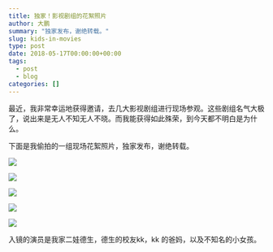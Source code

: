 ```yaml
---
title: 独家！影视剧组的花絮照片
author: 大鹏
summary: "独家发布，谢绝转载。"
slug: kids-in-movies
type: post
date: 2018-05-17T00:00:00+00:00
tags:
  - post
  - blog
categories: []
---
```


最近，我非常幸运地获得邀请，去几大影视剧组进行现场参观。这些剧组名气大极了，说出来是无人不知无人不晓。而我能获得如此殊荣，到今天都不明白是为什么。

下面是我偷拍的一组现场花絮照片，独家发布，谢绝转载。

![](https://github.com/pzhaonet/keller/raw/master/figdapeng/i2018-05-17_1.jpg)

![](https://github.com/pzhaonet/keller/raw/master/figdapeng/i2018-05-17_2.jpg)

![](https://github.com/pzhaonet/keller/raw/master/figdapeng/i2018-05-17_3.jpg)

![](https://github.com/pzhaonet/keller/raw/master/figdapeng/i2018-05-17_4.jpg)

![](https://github.com/pzhaonet/keller/raw/master/figdapeng/i2018-05-17_5.jpg)

入镜的演员是我家二娃德生，德生的校友kk，kk 的爸妈，以及不知名的小女孩。